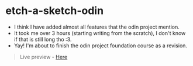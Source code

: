 # etch-a-sketch-odin

- I think I have added almost all features that the odin project mention.
- It took me over 3 hours (starting writing from the scratch), I don't know if that is still long tho :3.
- Yay! I'm about to finish the odin project foundation course as a revision.

>Live preview - [Here](https://iamwaiyanminhtet.github.io/etch-a-sketch-odin/)